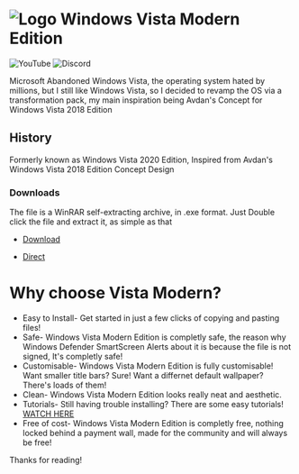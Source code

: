 # ![Logo](https://i.ibb.co/ySW6LCK/Vista-Modern-Logo.png) Windows Vista Modern Edition

![YouTube](https://img.shields.io/youtube/channel/subscribers/UCwhBpx4YeI5UwloKvEYZ5kw?style=social) ![Discord](https://img.shields.io/discord/715941035175575602)


Microsoft Abandoned Windows Vista, the operating system hated by millions, but I still like Windows Vista, so I decided to revamp the OS via a transformation pack, my main inspiration being Avdan's Concept for Windows Vista 2018 Edition

## History

Formerly known as Windows Vista 2020 Edition, Inspired from Avdan's Windows Vista 2018 Edition Concept Design

### Downloads

The file is a WinRAR self-extracting archive, in .exe format. Just Double click the file and extract it, as simple as that


* [Download](https://www.vistamodern.gq/#one)

* [Direct](https://github.com/techpointdev/Win-Vista-Modern-Edition/releases/download/M2/VistaModernM2.zip)


# Why choose Vista Modern?

* Easy to Install- Get started in just a few clicks of copying and pasting files!
* Safe- Windows Vista Modern Edition is completly safe, the reason why Windows Defender SmartScreen Alerts about it is because the file is not signed, It's completly safe!
* Customisable- Windows Vista Modern Edition is fully customisable! Want smaller title bars? Sure! Want a differnet default wallpaper? There's loads of them!
* Clean- Windows Vista Modern Edition looks really neat and aesthetic.
* Tutorials- Still having trouble installing? There are some easy tutorials! [WATCH HERE](https://youtu.be/v3zX_0Za_4o)
* Free of cost- Windows Vista Modern Edition is completly free, nothing locked behind a payment wall, made for the community and will always be free!

Thanks for reading!
